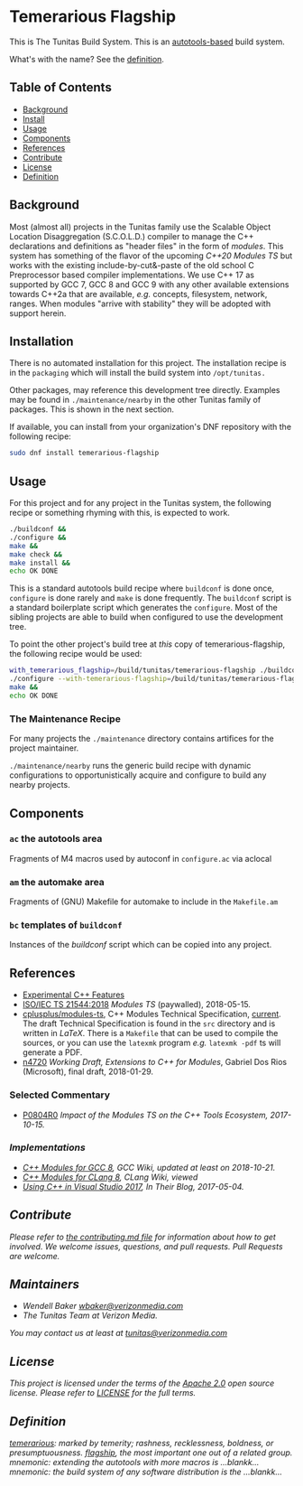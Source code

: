 # Temerarious Flagship

This is The Tunitas Build System.  This is an [autotools-based](https://www.gnu.org/software/automake/manual/html_node/index.html#Top) build system.

What's with the name?  See the [definition](#definition).

## Table of Contents

- [Background](#background)
- [Install](#install)
- [Usage](#usage)
- [Components](#components)
- [References](#references)
- [Contribute](#contribute)
- [License](#license)
- [Definition](#definition)

## Background

Most (almost all) projects in the Tunitas family use the Scalable Object Location Disaggregation (S.C.O.L.D.) compiler to manage the C++ declarations and definitions as "header files" in the form of _modules_. This system has something of the flavor of the upcoming _C++20 Modules TS_ but works with the existing include-by-cut&amp;-paste of the old school C Preprocessor based compiler implementations.  We use C++ 17 as supported by GCC 7, GCC 8 and GCC 9 with any other available extensions towards C++2a that are available, _e.g._ concepts, filesystem, network, ranges.  When modules "arrive with stability" they will be adopted with support herein.

## Installation

There is no automated installation for this project.  The installation recipe is in the `packaging` which will install the build system into `/opt/tunitas.`

Other packages, may reference this development tree directly.  Examples may be found in `./maintenance/nearby` in the other Tunitas family of packages.  This is shown in the next section.

If available, you can install from your organization's DNF repository with the following recipe:

``` bash
sudo dnf install temerarious-flagship
```

## Usage

For this project and for any project in the Tunitas system, the following recipe or something rhyming with this, is expected to work.

``` bash
./buildconf &&
./configure &&
make &&
make check &&
make install &&
echo OK DONE
```

This is a standard autotools build recipe where `buildconf` is done once, `configure` is done rarely and `make` is done frequently.
The `buildconf` script is a standard boilerplate script which generates the `configure`.
Most of the sibling projects are able to build when configured to use the development tree.

To point the other project's build tree at _this_ copy of temerarious-flagship, the following recipe would be used:

``` bash
with_temerarious_flagship=/build/tunitas/temerarious-flagship ./buildconf &&
./configure --with-temerarious-flagship=/build/tunitas/temerarious-flagship &&
make &&
echo OK DONE
```

### The Maintenance Recipe

For many projects the `./maintenance` directory contains artifices for the project maintainer.

`./maintenance/nearby` runs the generic build recipe with dynamic configurations to opportunistically acquire and configure to build any nearby projects.

## Components

### `ac` the autotools area

Fragments of M4 macros used by autoconf in `configure.ac` via aclocal

### `am` the automake area

Fragments of (GNU) Makefile for automake to include in the `Makefile.am`

### `bc` templates of `buildconf`

Instances of the _buildconf_ script which can be copied into any project.

## References

* [Experimental C++ Features](https://en.cppreference.com/w/cpp/experimental)
* [ISO/IEC TS 21544:2018](https://www.iso.org/standard/71051.html) <em>Modules TS</em> (paywalled), 2018-05-15.
* [cplusplus/modules-ts](https://github.com/cplusplus/modules-ts), C++ Modules Technical Specification, [current](http://cplusplus.github.io/modules-ts/draft.pdf).  The draft Technical Specification is found in the `src` directory and is written in _LaTeX_. There is a `Makefile` that can be used to compile the sources, or you can use the `latexmk` program _e.g._ `latexmk -pdf` ts will generate a PDF.
* [n4720](http://www.open-std.org/jtc1/sc22/wg21/docs/papers/2018/n4720.pdf) <em>Working Draft, Extensions to C++ for Modules</em>, Gabriel Dos Rios (Microsoft), final draft, 2018-01-29.

### Selected Commentary

* [P0804R0](http://open-std.org/JTC1/SC22/WG21/docs/papers/2017/p0804r0.html) <em>Impact of the Modules TS on the C++ Tools Ecosystem, 2017-10-15.

### Implementations

* [C++ Modules for GCC 8](https://gcc.gnu.org/wiki/cxx-modules), GCC Wiki, updated at least on 2018-10-21.
* [C++ Modules for CLang 8](https://clang.llvm.org/docs/Modules.html), CLang Wiki, viewed
* [Using C++ in Visual Studio 2017](https://blogs.msdn.microsoft.com/vcblog/2017/05/05/cpp-modules-in-visual-studio-2017/), In _Their Blog_, 2017-05-04.

## Contribute

Please refer to [the contributing.md file](Contributing.md) for information about how to get involved. We welcome issues, questions, and pull requests. Pull Requests are welcome.

## Maintainers
- Wendell Baker <wbaker@verizonmedia.com>
- The Tunitas Team at Verizon Media.

You may contact us at least at <tunitas@verizonmedia.com>

## License

This project is licensed under the terms of the [Apache 2.0](LICENSE-Apache-2.0) open source license. Please refer to [LICENSE](LICENSE) for the full terms.

## Definition

[temerarious](https://en.wiktionary.org/wiki/temerarious): marked by temerity; rashness, recklessness, boldness, or presumptuousness. 
[flagship](https://en.wiktionary.org/wiki/flagship), the most important one out of a related group. 
*mnemonic*: extending the autotools with more macros is …<em>blank</em>k…
*mnemonic*: the build system of any software distribution is the …<em>blank</em>k…

